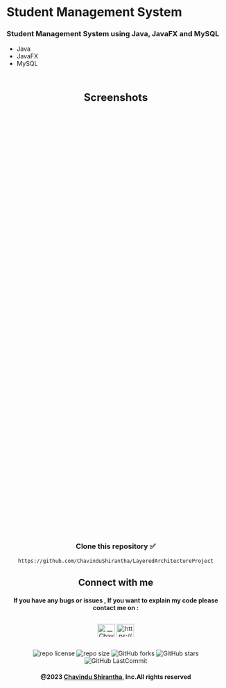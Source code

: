# Student Management System

### Student Management System using Java, JavaFX and MySQL

* Java
* JavaFX
* MySQL

<br>
<p align="center" style="font-size: 24px;font-weight: bold">Screenshots</p>

<br>
<p align="center"><img align="center" alt="" src="src/lk/ijse/institute/assets/img/screenshots/view1.png" width="" height="" /></p><br>
<p align="center"><img align="center" alt="" src="src/lk/ijse/institute/assets/img/screenshots/view2.png" width="" height="" /></p><br>
<p align="center"><img align="center" alt="" src="src/lk/ijse/institute/assets/img/screenshots/view3.png" width="" height="" /></p><br>
<p align="center"><img align="center" alt="" src="src/lk/ijse/institute/assets/img/screenshots/view4.png" width="" height="" /></p><br>
<p align="center"><img align="center" alt="" src="src/lk/ijse/institute/assets/img/screenshots/view5.png" width="" height="" /></p><br>
<p align="center"><img align="center" alt="" src="src/lk/ijse/institute/assets/img/screenshots/view6.png" width="" height="" /></p><br>
<p align="center"><img align="center" alt="" src="src/lk/ijse/institute/assets/img/screenshots/view7.png" width="" height="" /></p><br>
<p align="center"><img align="center" alt="" src="src/lk/ijse/institute/assets/img/screenshots/view8.png" width="" height="" /></p><br>
<p align="center"><img align="center" alt="" src="src/lk/ijse/institute/assets/img/screenshots/view9.png" width="" height="" /></p><br>
<p align="center"><img align="center" alt="" src="src/lk/ijse/institute/assets/img/screenshots/view10.png" width="" height="" /></p><br>
<p align="center"><img align="center" alt="" src="src/lk/ijse/institute/assets/img/screenshots/view11.png" width="" height="" /></p><br>
<p align="center"><img align="center" alt="" src="src/lk/ijse/institute/assets/img/screenshots/view12.png" width="" height="" /></p><br>
<p align="center"><img align="center" alt="" src="src/lk/ijse/institute/assets/img/screenshots/view13.png" width="" height="" /></p><br>
<p align="center"><img align="center" alt="" src="src/lk/ijse/institute/assets/img/screenshots/view14.png" width="" height="" /></p><br>
<p align="center"><img align="center" alt="" src="src/lk/ijse/institute/assets/img/screenshots/view15.png" width="" height="" /></p><br>
<p align="center"><img align="center" alt="" src="src/lk/ijse/institute/assets/img/screenshots/view16.png" width="" height="" /></p><br>
<p align="center"><img align="center" alt="" src="src/lk/ijse/institute/assets/img/screenshots/view17.png" width="" height="" /></p><br>
<p align="center"><img align="center" alt="" src="src/lk/ijse/institute/assets/img/screenshots/view18.png" width="" height="" /></p><br>
<p align="center"><img align="center" alt="" src="src/lk/ijse/institute/assets/img/screenshots/view19.png" width="" height="" /></p><br>
<p align="center"><img align="center" alt="" src="src/lk/ijse/institute/assets/img/screenshots/view20.png" width="" height="" /></p><br>
<p align="center"><img align="center" alt="" src="src/lk/ijse/institute/assets/img/screenshots/view21.png" width="" height="" /></p><br>


<div align="center">

###  
### Clone this repository ✅
```md
https://github.com/ChavinduShirantha/LayeredArchitectureProject
```
##  Connect with me
#### If you have any bugs or issues , If you want to explain my code please contact me on :

</div>

##
<p align="center">
<a href="https://twitter.com/Chavindu62"><img align="center" src="https://raw.githubusercontent.com/rahuldkjain/github-profile-readme-generator/master/src/images/icons/Social/twitter.svg" alt="__ChavinduShirantha__" height="30" width="40" /></a>
<a href="https://www.linkedin.com/in/chavindu-shirantha-b5b857264/" target="blank"><img align="center" src="https://raw.githubusercontent.com/rahuldkjain/github-profile-readme-generator/master/src/images/icons/Social/linked-in-alt.svg" alt="https://www.linkedin.com/public-profile/settings?trk=d_flagship3_profile_self_view_public_profile" height="30" width="40" /></a>
</p>


##

<div align="center">

![repo license](https://img.shields.io/github/license/ChavinduShirantha/LayeredArchitectureProject?&labelColor=black&color=3867d6&style=for-the-badge)
![repo size](https://img.shields.io/github/repo-size/ChavinduShirantha/LayeredArchitectureProject?label=Repo%20Size&style=for-the-badge&labelColor=black&color=20bf6b)
![GitHub forks](https://img.shields.io/github/forks/ChavinduShirantha/LayeredArchitectureProject?&labelColor=black&color=0fb9b1&style=for-the-badge)
![GitHub stars](https://img.shields.io/github/stars/ChavinduShirantha/LayeredArchitectureProject?&labelColor=black&color=f7b731&style=for-the-badge)
![GitHub LastCommit](https://img.shields.io/github/last-commit/ChavinduShirantha/LayeredArchitectureProject?logo=github&labelColor=black&color=d1d8e0&style=for-the-badge)
</div>

<div align="center">

#### @2023 [Chavindu Shirantha](https://github.com/ChavinduShirantha), Inc.All rights reserved
</div>
